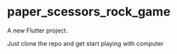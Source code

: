 # paper_scessors_rock_game

A new Flutter project.

Just clone the repo and get start playing with computer 
